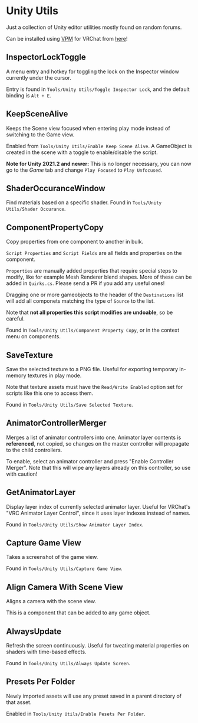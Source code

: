 Unity Utils
===========

Just a collection of Unity editor utilities mostly found on random forums.

Can be installed using [VPM](https://vcc.docs.vrchat.com/vpm/) for VRChat from [here](https://vpm.roli.ga/)!

InspectorLockToggle
-------------------

A menu entry and hotkey for toggling the lock on the Inspector window currently under the cursor.

Entry is found in `Tools/Unity Utils/Toggle Inspector Lock`, and the default binding is `Alt + E`.

KeepSceneAlive
--------------

Keeps the Scene view focused when entering play mode instead of switching to the Game view.

Enabled from `Tools/Unity Utils/Enable Keep Scene Alive`. A GameObject is created in the scene with a toggle to enable/disable the script.

**Note for Unity 2021.2 and newer:** This is no longer necessary, you can now go to the *Game* tab and change `Play Focused` to `Play Unfocused`.

ShaderOccuranceWindow
---------------------

Find materials based on a specific shader. Found in `Tools/Unity Utils/Shader Occurance`.

ComponentPropertyCopy
---------------------

Copy properties from one component to another in bulk.

`Script Properties` and `Script Fields` are all fields and properties on the component.

`Properties` are manually added properties that require special steps to modify, like for example Mesh Renderer blend shapes. More of these can be added in `Quirks.cs`. Please send a PR if you add any useful ones!

Dragging one or more gameobjects to the header of the `Destinations` list will add all componets matching the type of `Source` to the list.

Note that **not all properties this script modifies are undoable**, so be careful.

Found in `Tools/Unity Utils/Component Property Copy`, or in the context menu on components.

SaveTexture
-----------

Save the selected texture to a PNG file. Useful for exporting temporary in-memory textures in play mode.

Note that texture assets must have the `Read/Write Enabled` option set for scripts like this one to access them.

Found in `Tools/Unity Utils/Save Selected Texture`.

AnimatorControllerMerger
------------------------

Merges a list of animator controllers into one. Animator layer contents is **referenced**, not copied, so changes on the master controller will propagate to the child controllers.

To enable, select an animator controller and press "Enable Controller Merger". Note that this will wipe any layers already on this controller, so use with caution!

GetAnimatorLayer
----------------

Display layer index of currently selected animator layer. Useful for VRChat's "VRC Animator Layer Control", since it uses layer indexes instead of names.

Found in `Tools/Unity Utils/Show Animator Layer Index`.

Capture Game View
-----------------

Takes a screenshot of the game view.

Found in `Tools/Unity Utils/Capture Game View`.

Align Camera With Scene View
----------------------------

Aligns a camera with the scene view.

This is a component that can be added to any game object.

AlwaysUpdate
------------

Refresh the screen continuously. Useful for tweating material properties on shaders with time-based effects.

Found in `Tools/Unity Utils/Always Update Screen`.

Presets Per Folder
------------------

Newly imported assets will use any preset saved in a parent directory of that asset.

Enabled in `Tools/Unity Utils/Enable Pesets Per Folder`.